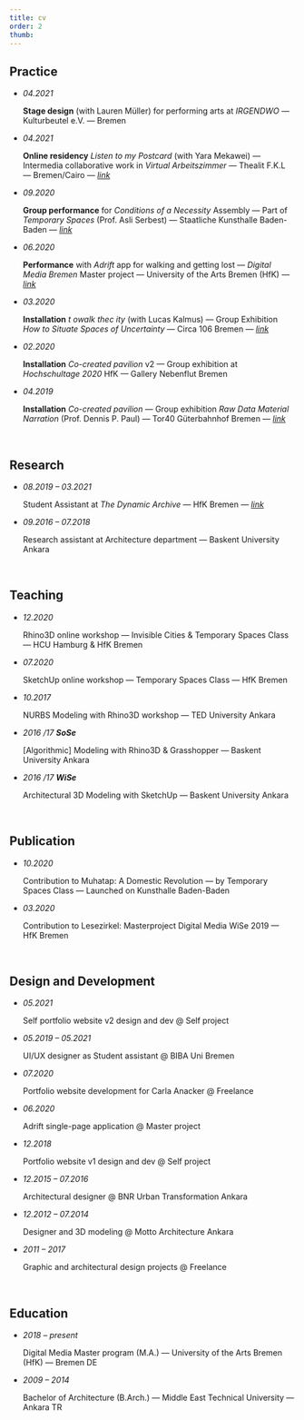 ```yaml
---
title: cv
order: 2
thumb:
---
```


## Practice

- *04.2021*	<p>**Stage design** (with Lauren Müller) for performing arts at *IRGENDWO* — Kulturbeutel e.V. — Bremen</p>
- *04.2021*	<p>**Online residency** *Listen to my Postcard* (with Yara Mekawei) — Intermedia collaborative work in *Virtual Arbeitszimmer* — Thealit F.K.L — Bremen/Cairo — *[link](https://www.thealit.de/lab/coapparation/en/listen-to-my-postcard)*</p>
- *09.2020* <p>**Group performance** for *Conditions of a Necessity* Assembly — Part of *Temporary Spaces* (Prof. Asli Serbest) — Staatliche Kunsthalle Baden-Baden — *[link](https://conditionsofanecessity.net/)*</p>
- *06.2020* <p>**Performance** with *Adrift* app for walking and getting lost — *Digital Media Bremen* Master project — University of the Arts Bremen (HfK) — *[link](https://adrift.city/)*</p>
- *03.2020* <p>**Installation** *t owalk thec ity* (with Lucas Kalmus) — Group Exhibition *How to Situate Spaces of Uncertainty* — Circa 106 Bremen — *[link](https://circa106.info/exhibitions/spaces-of-uncertainty/)*</p>
- *02.2020* <p>**Installation** *Co-created pavilion* v2 — Group exhibition at *Hochschultage 2020* HfK — Gallery Nebenflut Bremen</p>
- *04.2019* <p>**Installation** *Co-created pavilion* — Group exhibition *Raw Data Material Narration* (Prof. Dennis P. Paul) — Tor40 Güterbahnhof Bremen — *[link](http://raw-data-material-narration.digitalmedia-bremen.de/)*</p>

<br>

## Research

- *08.2019 – 03.2021* <p>Student Assistant at *The Dynamic Archive* — HfK Bremen — *[link](https://thedynamicarchive.net/page/about)*</p>
- *09.2016 – 07.2018* <p>Research assistant at Architecture department — Baskent University Ankara</p>

<br>

## Teaching

- *12.2020* <p>Rhino3D online workshop — Invisible Cities & Temporary Spaces Class — HCU Hamburg & HfK Bremen</p>
- *07.2020* <p>SketchUp online workshop — Temporary Spaces Class — HfK Bremen</p>
- *10.2017* <p>NURBS Modeling with Rhino3D workshop — TED University Ankara</p>
- *2016 /17 __SoSe__*	<p>[Algorithmic] Modeling with Rhino3D & Grasshopper — Baskent University Ankara</p>
- *2016 /17 __WiSe__*	<p>Architectural 3D Modeling with SketchUp — Baskent University Ankara</p>

<br>

## Publication

- *10.2020*	<p> Contribution to Muhatap: A Domestic Revolution — by Temporary Spaces Class — Launched on Kunsthalle Baden-Baden </p>
- *03.2020*<p> Contribution to Lesezirkel: Masterproject Digital Media WiSe 2019 — HfK Bremen </p>

<br>

## Design and Development

- *05.2021* <p>Self portfolio website v2 design and dev @ Self project</p>
- *05.2019 – 05.2021* <p>UI/UX designer as Student assistant @ BIBA Uni Bremen</p>
- *07.2020* <p>Portfolio website development for Carla Anacker @ Freelance</p>
- *06.2020* <p>Adrift single-page application @ Master project</p>
- *12.2018* <p>Portfolio website v1 design and dev @ Self project</p>
- *12.2015 – 07.2016* <p>Architectural designer @ BNR Urban Transformation Ankara</p>
- *12.2012 – 07.2014* <p>Designer and 3D modeling @ Motto Architecture Ankara</p>
- *2011 – 2017*	<p>Graphic and architectural design projects @ Freelance</p>

<br>

## Education

- *2018 – present*	<p>Digital Media Master program (M.A.) — University of the Arts Bremen (HfK) — Bremen DE</p>
- *2009 – 2014*	<p>Bachelor of Architecture (B.Arch.) — Middle East Technical University — Ankara TR</p>
